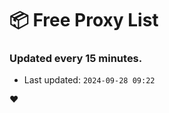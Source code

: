 # :package: Free Proxy List
### Updated every 15 minutes.

- Last updated: `2024-09-28 09:22`

:heart:

